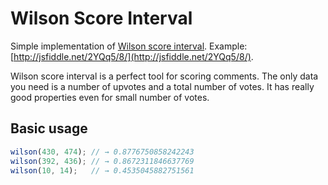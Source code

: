Wilson Score Interval
=====================

Simple implementation of [Wilson score interval](http://en.wikipedia.org/wiki/Binomial_proportion_confidence_interval).
Example: [http://jsfiddle.net/2YQq5/8/](http://jsfiddle.net/2YQq5/8/).

Wilson score interval is a perfect tool for scoring comments. The only data you need is a number of upvotes and a total number of votes. It has really good properties even for small number of votes.

Basic usage
-----------

```js
wilson(430, 474); // → 0.8776750858242243
wilson(392, 436); // → 0.8672311846637769
wilson(10, 14);   // → 0.4535045882751561
```
